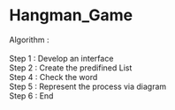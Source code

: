 # Hangman_Game

Algorithm :<br>
<br>
Step 1 : Develop an interface       <br>
Step 2 : Create the predifined List <br>
Step 4 : Check the word             <br>
Step 5 : Represent the process via diagram  <br>
Step 6 : End 
